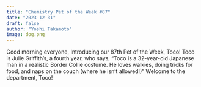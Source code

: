 ```yaml
---
title: "Chemistry Pet of the Week #87"
date: "2023-12-31"
draft: false
author: "Yoshi Takamoto"
image: dog.png
---
```


Good morning everyone,
Introducing our 87th Pet of the Week, Toco!  Toco is Julie Griffith’s, a fourth year, who says, “Toco is a 32-year-old Japanese man in a realistic Border Collie costume.  He loves walkies, doing tricks for food, and naps on the couch (where he isn’t allowed!)”  Welcome to the department, Toco!
